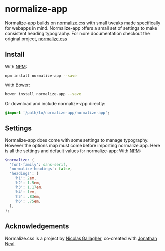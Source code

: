 # normalize-app
Normalize-app builds on [normalize.css](https://necolas.github.io/normalize.css/) with small
tweaks made specifically for webapps in mind. Normalize-app  offers a small
set of settings to make consistent heading typography. For more documentation
checkout the original project, [normalize.css](https://necolas.github.io/normalize.css/)

## Install
With [NPM](https://www.npmjs.com/package/normalize-app):

```bash
npm install normalize-app --save
```

With [Bower](https://bower.io/):

```bash
bower install normalize-app --save
```

Or download and include normalize-app directly:

```scss
@import '/path/to/normalize-app/normalize-app';
```

## Settings
Normalize-app does come with some settings to manage typography. However the options map
must come before importing normalize.app. Here is all the settings and default values for normalize-app:
With [NPM](https://www.npmjs.com/package/normalize-app):

```scss
$normalize: (
  'font-family': sans-serif,
  'normalize-headings': false,
  'headings': (
    'h1': 2em,
    'h2': 1.5em,
    'h3': 1.17em,
    'h4': 1em,
    'h5': .83em,
    'h6': .75em,
  ),
);
```

## Acknowledgements
Normalize.css is a project by [Nicolas Gallagher](https://github.com/necolas),
co-created with [Jonathan Neal](https://github.com/jonathantneal).
